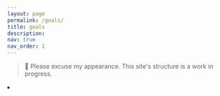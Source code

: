 ```yaml
---
layout: page
permalink: /goals/
title: goals
description: 
nav: true
nav_order: 1
---
```


> 🚧 Please excuse my appearance. This site's structure is a work in progress.

<div class="goals">

<li>
    <ul></ul>
    <ul></ul>
    <ul></ul>
</li>

</div>
